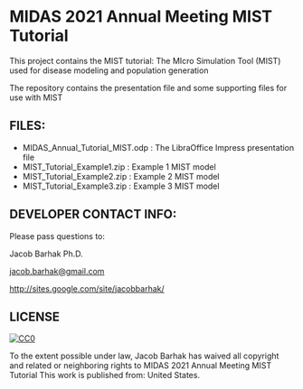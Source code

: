 MIDAS 2021 Annual Meeting MIST Tutorial
=======================================

This project contains the MIST tutorial:
The MIcro Simulation Tool (MIST) used for disease modeling and population generation

The repository contains the presentation file and some supporting files for use with MIST


FILES:
------
* MIDAS_Annual_Tutorial_MIST.odp : The LibraOffice Impress presentation file
* MIST_Tutorial_Example1.zip : Example 1 MIST model
* MIST_Tutorial_Example2.zip : Example 2 MIST model
* MIST_Tutorial_Example3.zip : Example 3 MIST model


DEVELOPER CONTACT INFO:
-----------------------

Please pass questions to:


Jacob Barhak Ph.D.

jacob.barhak@gmail.com

http://sites.google.com/site/jacobbarhak/





LICENSE
-------
<a rel="license" href="http://creativecommons.org/publicdomain/zero/1.0/"> <img src="https://licensebuttons.net/p/zero/1.0/88x31.png" style="border-style: none;" alt="CC0" />  </a>

To the extent possible under law, Jacob Barhak has waived all copyright and 
related or neighboring rights to MIDAS 2021 Annual Meeting MIST Tutorial
This work is published from: United States.

